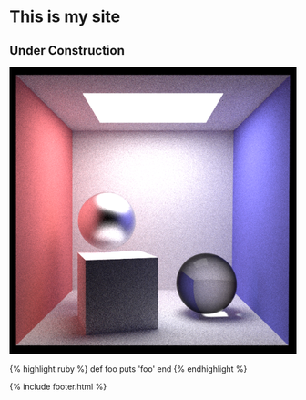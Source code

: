 # This is my site
## Under Construction
![Image](assets/images/cornell_box.png)

{% highlight ruby %}
def foo
  puts 'foo'
end
{% endhighlight %}

{% include footer.html %}